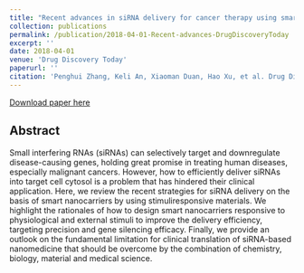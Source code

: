 ```yaml
---
title: "Recent advances in siRNA delivery for cancer therapy using smart nanocarriers"
collection: publications
permalink: /publication/2018-04-01-Recent-advances-DrugDiscoveryToday
excerpt: ''
date: 2018-04-01
venue: 'Drug Discovery Today'
paperurl: ''
citation: 'Penghui Zhang, Keli An, Xiaoman Duan, Hao Xu, et al. Drug Discovery Today 2018, 23(4): 900-911'
---
```

[Download paper here](http://haoxsia.github.io/files/2018-04-01-Recent-advances-DrugDiscoveryToday.pdf)

## Abstract
Small interfering RNAs (siRNAs) can selectively target and downregulate disease-causing genes, holding
great promise in treating human diseases, especially malignant cancers. However, how to efficiently
deliver siRNAs into target cell cytosol is a problem that has hindered their clinical application. Here, we
review the recent strategies for siRNA delivery on the basis of smart nanocarriers by using stimuliresponsive
materials. We highlight the rationales of how to design smart nanocarriers responsive to
physiological and external stimuli to improve the delivery efficiency, targeting precision and gene
silencing efficacy. Finally, we provide an outlook on the fundamental limitation for clinical translation
of siRNA-based nanomedicine that should be overcome by the combination of chemistry, biology,
material and medical science.


